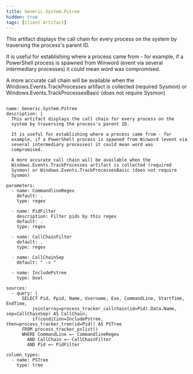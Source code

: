 ```yaml
---
title: Generic.System.Pstree
hidden: true
tags: [Client Artifact]
---
```


This artifact displays the call chain for every process on the
system by traversing the process's parent ID.

It is useful for establishing where a process came from - for
example, if a PowerShell process is spawned from Winword (event via
several intermediary processes) it could mean word was
compromised.

A more accurate call chain will be available when the
Windows.Events.TrackProcesses artifact is collected (required
Sysmon) or Windows.Events.TrackProcessesBasic (does not require
Sysmon)


<pre><code class="language-yaml">
name: Generic.System.Pstree
description: |
  This artifact displays the call chain for every process on the
  system by traversing the process's parent ID.

  It is useful for establishing where a process came from - for
  example, if a PowerShell process is spawned from Winword (event via
  several intermediary processes) it could mean word was
  compromised.

  A more accurate call chain will be available when the
  Windows.Events.TrackProcesses artifact is collected (required
  Sysmon) or Windows.Events.TrackProcessesBasic (does not require
  Sysmon)

parameters:
  - name: CommandlineRegex
    default: .
    type: regex

  - name: PidFilter
    description: Filter pids by this regex
    default: .
    type: regex

  - name: CallChainFilter
    default: .
    type: regex

  - name: CallChainSep
    default: " -&gt; "

  - name: IncludePstree
    type: bool

sources:
  - query: |
      SELECT Pid, Ppid, Name, Username, Exe, CommandLine, StartTime, EndTime,
          join(array=process_tracker_callchain(id=Pid).Data.Name, sep=CallChainSep) AS CallChain,
          if(condition=IncludePstree, then=process_tracker_tree(id=Pid)) AS PSTree
      FROM process_tracker_pslist()
      WHERE CommandLine =~ CommandlineRegex
        AND CallChain =~ CallChainFilter
        AND Pid =~ PidFilter

column_types:
  - name: PSTree
    type: tree

</code></pre>


